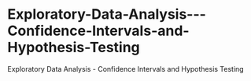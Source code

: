 # Exploratory-Data-Analysis---Confidence-Intervals-and-Hypothesis-Testing
Exploratory Data Analysis - Confidence Intervals and Hypothesis Testing
